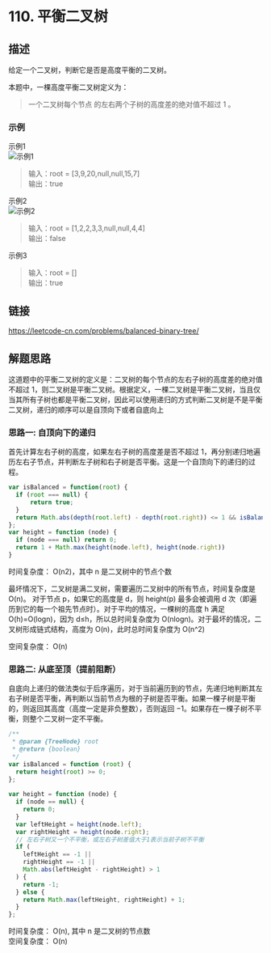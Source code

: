 # 110. 平衡二叉树
## 描述
给定一个二叉树，判断它是否是高度平衡的二叉树。    

本题中，一棵高度平衡二叉树定义为：   

> 一个二叉树每个节点 的左右两个子树的高度差的绝对值不超过 1 。             


### 示例
示例1   
![示例1](https://assets.leetcode.com/uploads/2020/10/06/balance_1.jpg)
> 输入：root = [3,9,20,null,null,15,7]         
> 输出：true   

示例2   
![示例2](https://assets.leetcode.com/uploads/2020/10/06/balance_2.jpg)
> 输入：root = [1,2,2,3,3,null,null,4,4]         
> 输出：false

示例3   
> 输入：root = []            
> 输出：true    

## 链接
https://leetcode-cn.com/problems/balanced-binary-tree/                  

## 解题思路   
这道题中的平衡二叉树的定义是：二叉树的每个节点的左右子树的高度差的绝对值不超过 1，则二叉树是平衡二叉树。根据定义，一棵二叉树是平衡二叉树，当且仅当其所有子树也都是平衡二叉树，因此可以使用递归的方式判断二叉树是不是平衡二叉树，递归的顺序可以是自顶向下或者自底向上   
### 思路一: 自顶向下的递归     
首先计算左右子树的高度，如果左右子树的高度差是否不超过 1，再分别递归地遍历左右子节点，并判断左子树和右子树是否平衡。这是一个自顶向下的递归的过程。                

```javascript   
var isBalanced = function(root) {
  if (root === null) {
      return true;
  }
  return Math.abs(depth(root.left) - depth(root.right)) <= 1 && isBalanced(root.left) && isBalanced(root.right);
};
var height = function (node) {
  if (node === null) return 0;
  return 1 + Math.max(height(node.left), height(node.right))
}
```
时间复杂度： O(n2)，其中 n 是二叉树中的节点个数   

最坏情况下，二叉树是满二叉树，需要遍历二叉树中的所有节点，时间复杂度是O(n)。
对于节点 p，如果它的高度是 d，则 height(p) 最多会被调用 d 次（即遍历到它的每一个祖先节点时）。对于平均的情况，一棵树的高度 h 满足 O(h)=O(logn)，因为 d≤h，所以总时间复杂度为 O(nlogn)。对于最坏的情况，二叉树形成链式结构，高度为 O(n)，此时总时间复杂度为 O(n^2)   

空间复杂度： O(n)       

### 思路二: 从底至顶（提前阻断）     
自底向上递归的做法类似于后序遍历，对于当前遍历到的节点，先递归地判断其左右子树是否平衡，再判断以当前节点为根的子树是否平衡。如果一棵子树是平衡的，则返回其高度（高度一定是非负整数），否则返回 −1。如果存在一棵子树不平衡，则整个二叉树一定不平衡。       
```javascript
/**
 * @param {TreeNode} root
 * @return {boolean}
 */
var isBalanced = function (root) {
  return height(root) >= 0;
};
 
var height = function (node) {
  if (node == null) {
    return 0;
  }
  var leftHeight = height(node.left);
  var rightHeight = height(node.right);
  // 左右子树又一个不平衡，或左右子树差值大于1表示当前子树不平衡
  if (
    leftHeight == -1 ||
    rightHeight == -1 ||
    Math.abs(leftHeight - rightHeight) > 1
  ) {
    return -1;
  } else {
    return Math.max(leftHeight, rightHeight) + 1;
  }
};
```
时间复杂度： O(n), 其中 n 是二叉树的节点数     
空间复杂度： O(n)